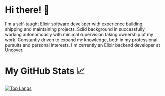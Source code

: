 # Hi there! :wave:

I'm a self-taught Elixir software developer with experience building, shipping and maintaining projects. Solid background in successfully working autonomously with minimal supervision taking ownership of my work. Constantly driven to expand my knowledge, both in my professional pursuits and personal interests. I'm currently an Elixir backend developer at [Uncover](https://www.uncover.co).

# My GitHub Stats :chart_with_upwards_trend:

[![Top Langs](https://github-readme-stats.vercel.app/api/top-langs/?username=davidkhk&theme=dark)](https://github.com/anuraghazra/github-readme-stats)
